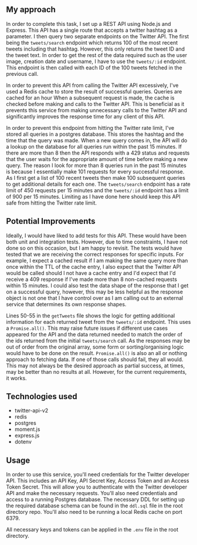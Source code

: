 ## My approach

In order to complete this task, I set up a REST API using Node.js and Express.
This API has a single route that accepts a twitter hashtag as a parameter. I then query two separate endpoints
on the Twitter API. The first being the `tweets/search` endpoint which returns 100 of the 
most recent tweets including that hashtag. However, this only returns
the tweet ID and the tweet text. In order to get the rest of the data required such as the
user image, creation date and username, I have to use the `tweets/:id` endpoint. This endpoint is
then called with each ID of the 100 tweets fetched in the previous call. 

In order to prevent  this API from calling the Twitter API excessively, I've used a Redis
cache to store the result of successful queries. Queries are cached for an hour When a subsequent request
is made, the cache is checked before making and calls to the Twitter API.
This is beneficial as it prevents this service from making unnecessary calls to 
the Twitter API and significantly improves the response time for any client of this API.

In order to prevent this endpoint from hitting the Twitter rate limit, 
I've stored all queries in a postgres database. This stores the hashtag and the
time that the query was made. When a new query comes in, the API will do a 
lookup on the database for all queries run within the past 15 minutes. If there are more than 8
then the API responds with a 429 status and requests that the user waits for the appropriate amount
of time before making a new query. The reason I look for more than 8 queries run in the
past 15 minutes is because I essentially make 101 requests for every successful response. As I first get a list
of 100 recent tweets then make 100 subsequent queries to get additional details for each one.
The `tweets/search` endpoint has a rate limit of 450 requests per 15 minutes and the `tweets/:id` endpoint has a 
limit of 900 per 15 minutes. Limiting as I have done here should keep this API safe from hitting the Twitter rate limit.

## Potential Improvements

Ideally, I would have liked to add tests for this API. These would have been both unit and integration tests. However, 
due to time constraints, I have not done so on this occasion, but I am happy to revisit. The tests would have
tested that we are receiving the correct responses for specific inputs. For example, I expect a cached result if I 
am making the same query more than once within the TTL of the cache entry, I also expect that the Twitter API would be called
should I not have a cache entry and I'd expect that I'd receive a 409 response if I've made more than 8 non-cached requests
within 15 minutes. I could also test the data shape of the response that I get on a successful query, however, this may
be less helpful as the response object is not one that I have control over as I am calling out to an external service that
determines its own response shapes. 

Lines 50-55 in the `getTweets` file shows the logic for getting additional information for each returned tweet from the `tweets/:id` endpoint. This uses a `Promise.all()`. This may raise future issues if different use cases appeared for the API and the data returned
needed to match the order of the ids returned from the initial `tweets/search` call. As the responses may be out of order
from the original array, some form or sorting/organising logic would have to be done on the result. `Promise.all()` is also an all or nothing
approach to fetching data. If one of those calls should fail, they all would. This may not always be the desired approach as partial success,
at times, may be better than no results at all. However, for the current requirements, it works.

## Technologies used
- twitter-api-v2
- redis
- postgres
- moment.js
- express.js
- dotenv

## Usage
In order to use this service, you'll need credentials for the Twitter developer API. This includes an API Key, API Secret Key, Access Token and an Access Token Secret. This will allow you to authenticate with the Twitter developer API and make the necessary requests. You'll also need credentials and access to a running Postgres database. The necessary DDL for setting up the required database schema can be found in the `ddl.sql` file in the root directory repo. You'll also need to be running a local Redis cache on port 6379.

All necessary keys and tokens can be applied in the `.env` file in the root directory.
